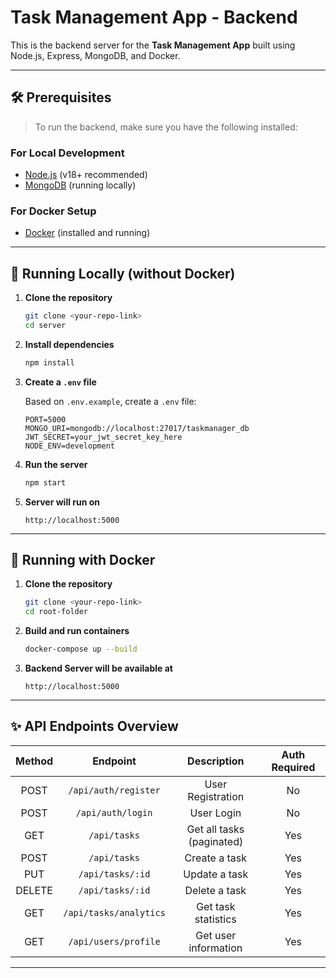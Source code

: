 
# Task Management App - Backend

This is the backend server for the **Task Management App** built using Node.js, Express, MongoDB, and Docker.

---

## 🛠️ Prerequisites

> To run the backend, make sure you have the following installed:

### For Local Development
- [Node.js](https://nodejs.org/en/download/) (v18+ recommended)
- [MongoDB](https://www.mongodb.com/try/download/community) (running locally)

### For Docker Setup
- [Docker](https://docs.docker.com/get-docker/) (installed and running)

---

## 🚀 Running Locally (without Docker)

1. **Clone the repository**
   ```bash
   git clone <your-repo-link>
   cd server
   ```

2. **Install dependencies**
   ```bash
   npm install
   ```

3. **Create a `.env` file**
   
   Based on `.env.example`, create a `.env` file:
   ```env
   PORT=5000
   MONGO_URI=mongodb://localhost:27017/taskmanager_db
   JWT_SECRET=your_jwt_secret_key_here
   NODE_ENV=development
   ```

4. **Run the server**
   ```bash
   npm start
   ```

5. **Server will run on**
   ```
   http://localhost:5000
   ```

---

## 🐳 Running with Docker

1. **Clone the repository**
   ```bash
   git clone <your-repo-link>
   cd root-folder
   ```

2. **Build and run containers**
   ```bash
   docker-compose up --build
   ```

3. **Backend Server will be available at**
   ```
   http://localhost:5000
   ```

---

## ✨ API Endpoints Overview

| Method | Endpoint            | Description                | Auth Required |
| :----: | :------------------: | :-------------------------:| :-----------: |
| POST   | `/api/auth/register`  | User Registration           | No            |
| POST   | `/api/auth/login`     | User Login                  | No            |
| GET    | `/api/tasks`          | Get all tasks (paginated)   | Yes           |
| POST   | `/api/tasks`          | Create a task               | Yes           |
| PUT    | `/api/tasks/:id`      | Update a task               | Yes           |
| DELETE | `/api/tasks/:id`      | Delete a task               | Yes           |
| GET    | `/api/tasks/analytics`| Get task statistics         | Yes           |
| GET    | `/api/users/profile`  | Get user information        | Yes           |

---

